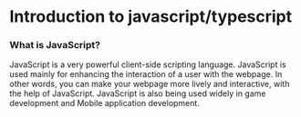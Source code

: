 # Introduction to javascript/typescript

### What is JavaScript?

JavaScript is a very powerful client-side scripting language.
JavaScript is used mainly for enhancing the interaction of a user with the webpage.
In other words, you can make your webpage more lively and interactive,
with the help of JavaScript. JavaScript is also being used widely in game development
and Mobile application development.

